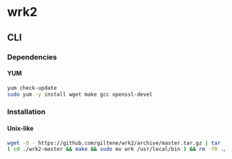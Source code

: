 # wrk2

## CLI

### Dependencies

#### YUM

```sh
yum check-update
sudo yum -y install wget make gcc openssl-devel
```

### Installation

#### Unix-like

```sh
wget -O - https://github.com/giltene/wrk2/archive/master.tar.gz | tar -xz
( cd ./wrk2-master && make && sudo mv wrk /usr/local/bin ) && rm -fR ./wrk2-master
```
